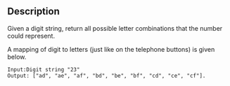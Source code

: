 ## Description

Given a digit string, return all possible letter combinations that the number could represent.

A mapping of digit to letters (just like on the telephone buttons) is given below.

    Input:Digit string "23"
    Output: ["ad", "ae", "af", "bd", "be", "bf", "cd", "ce", "cf"].